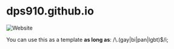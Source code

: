# dps910.github.io

![Website](https://img.shields.io/website?down_color=red&down_message=down&up_color=green&up_message=up&url=https%3A%2F%2Fdav1d.tech)

You can use this as a template **as long as**:
/\\.(gay|bi|pan|lgbt)$/i;

